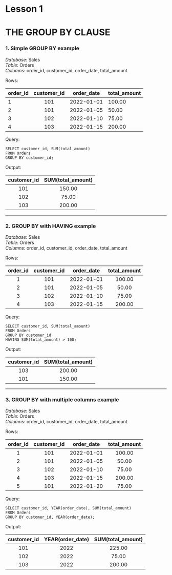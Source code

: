 # Lesson 1
# THE GROUP BY CLAUSE

### 1. Simple GROUP BY example
*Database*: Sales<br>
*Table*: Orders<br>
*Columns*: order_id, customer_id, order_date, total_amount

Rows:

| order_id	| customer_id |	order_date | total_amount |
|:----------|:-----------:|:----------:|:-------------|
|1	        |101	      |2022-01-01  |	100.00    |
|2	        |101          |2022-01-05  |    50.00     |
|3      	|102	      |2022-01-10  |    75.00     |
|4          |103          |2022-01-15  |    200.00    |


Query:

`SELECT customer_id, SUM(total_amount)`<br>
`FROM Orders`<br>
`GROUP BY customer_id;`


Output:

| customer_id | SUM(total_amount)|
|:-----------:|:----------------:|
|101          |    150.00        |
|102	      |    75.00         |
|103          |    200.00        |

---

### 2. GROUP BY with HAVING example
*Database*: Sales<br>
*Table*: Orders<br>
*Columns*: order_id, customer_id, order_date, total_amount


Rows:

|order_id	|customer_id	|order_date	|total_amount|
|:---------:|:-------------:|:---------:|:----------:|
|1	        |101	        |2022-01-01	|100.00      |
|2	        |101	        |2022-01-05	|50.00       |
|3	        |102	        |2022-01-10	|75.00       |
|4	        |103	        |2022-01-15	|200.00      |


Query:

`SELECT customer_id, SUM(total_amount)`<br>
`FROM Orders`<br>
`GROUP BY customer_id`<br>
`HAVING SUM(total_amount) > 100;`


Output:

|customer_id	|SUM(total_amount) |
|:-------------:|:----------------:|
|103	        |200.00            |
|101	        |150.00            |

---

### 3. GROUP BY with multiple columns example
*Database*: Sales<br>
*Table*: Orders<br>
*Columns*: order_id, customer_id, order_date, total_amount


Rows:

|order_id	|customer_id	|order_date	 |total_amount  |
|:---------:|:-------------:|:----------:|:------------:|
|1	        |101	        |2022-01-01	 |100.00        |
|2	        |101	        |2022-01-05	 |50.00         |
|3	        |102	        |2022-01-10	 |75.00         |
|4	        |103	        |2022-01-15	 |200.00        |
|5	        |101	        |2022-01-20	 |75.00         |


Query:

`SELECT customer_id, YEAR(order_date), SUM(total_amount)`<br>
`FROM Orders`<br>
`GROUP BY customer_id, YEAR(order_date);`


Output:

|customer_id	|YEAR(order_date)	|SUM(total_amount)  |
|:-------------:|:-----------------:|:-----------------:|
|101	        |2022	            |225.00             |
|102	        |2022	            |75.00              |
|103	        |2022	            |200.00             |
